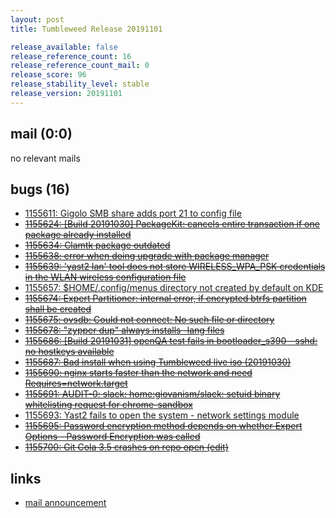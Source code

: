 ```yaml
---
layout: post
title: Tumbleweed Release 20191101

release_available: false
release_reference_count: 16
release_reference_count_mail: 0
release_score: 96
release_stability_level: stable
release_version: 20191101
---
```


## mail (0:0)

no relevant mails

## bugs (16)

<!--more-->

- [1155611: Gigolo SMB share adds port 21 to config file](https://bugzilla.opensuse.org/show_bug.cgi?id=1155611)
- ~~[1155624: \[Build 20191030\] PackageKit: cancels entire transaction if one package already installed](https://bugzilla.opensuse.org/show_bug.cgi?id=1155624)~~
- ~~[1155634: Clamtk package outdated](https://bugzilla.opensuse.org/show_bug.cgi?id=1155634)~~
- ~~[1155638: error when doing upgrade with package manager](https://bugzilla.opensuse.org/show_bug.cgi?id=1155638)~~
- ~~[1155639: 'yast2 lan' tool does not store WIRELESS_WPA_PSK credentials in the WLAN wireless configuration file](https://bugzilla.opensuse.org/show_bug.cgi?id=1155639)~~
- [1155657: $HOME/.config/menus directory not created by default on KDE](https://bugzilla.opensuse.org/show_bug.cgi?id=1155657)
- ~~[1155674: Expert Partitioner: internal error, if encrypted btrfs partition shall be created](https://bugzilla.opensuse.org/show_bug.cgi?id=1155674)~~
- ~~[1155675: ovsdb: Could not connect: No such file or directory](https://bugzilla.opensuse.org/show_bug.cgi?id=1155675)~~
- ~~[1155678: "zypper dup" always installs -lang files](https://bugzilla.opensuse.org/show_bug.cgi?id=1155678)~~
- ~~[1155686: \[Build 20191031\] openQA test fails in bootloader_s390 - sshd: no hostkeys available](https://bugzilla.opensuse.org/show_bug.cgi?id=1155686)~~
- ~~[1155687: Bad install when using Tumbleweed live iso (20191030)](https://bugzilla.opensuse.org/show_bug.cgi?id=1155687)~~
- ~~[1155690: nginx starts faster than the network and need Requires=network.target](https://bugzilla.opensuse.org/show_bug.cgi?id=1155690)~~
- ~~[1155691: AUDIT-0: slack: home:giovanism/slack: setuid binary whitelisting request for chrome-sandbox](https://bugzilla.opensuse.org/show_bug.cgi?id=1155691)~~
- [1155693: Yast2 fails to open the system - network settings module](https://bugzilla.opensuse.org/show_bug.cgi?id=1155693)
- ~~[1155695: Password encryption method depends on whether Expert Options - Password Encryption was called](https://bugzilla.opensuse.org/show_bug.cgi?id=1155695)~~
- ~~[1155700: Git Cola 3.5 crashes on repo open (edit)](https://bugzilla.opensuse.org/show_bug.cgi?id=1155700)~~



## links

- [mail announcement](https://lists.opensuse.org/opensuse-factory/2019-11/msg00023.html)
